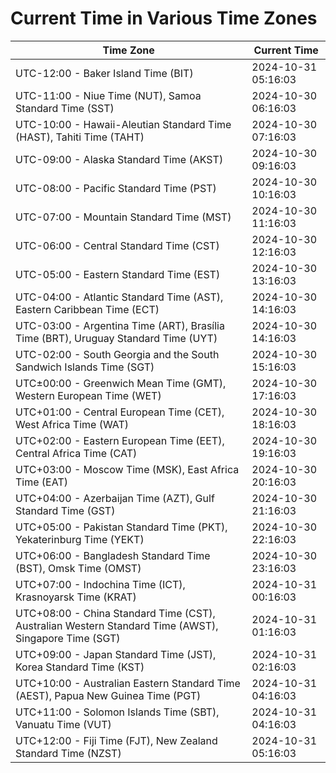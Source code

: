 # Current Time in Various Time Zones

| Time Zone | Current Time |
|-----------|--------------|
| UTC-12:00 - Baker Island Time (BIT) | 2024-10-31 05:16:03 |
| UTC-11:00 - Niue Time (NUT), Samoa Standard Time (SST) | 2024-10-30 06:16:03 |
| UTC-10:00 - Hawaii-Aleutian Standard Time (HAST), Tahiti Time (TAHT) | 2024-10-30 07:16:03 |
| UTC-09:00 - Alaska Standard Time (AKST) | 2024-10-30 09:16:03 |
| UTC-08:00 - Pacific Standard Time (PST) | 2024-10-30 10:16:03 |
| UTC-07:00 - Mountain Standard Time (MST) | 2024-10-30 11:16:03 |
| UTC-06:00 - Central Standard Time (CST) | 2024-10-30 12:16:03 |
| UTC-05:00 - Eastern Standard Time (EST) | 2024-10-30 13:16:03 |
| UTC-04:00 - Atlantic Standard Time (AST), Eastern Caribbean Time (ECT) | 2024-10-30 14:16:03 |
| UTC-03:00 - Argentina Time (ART), Brasília Time (BRT), Uruguay Standard Time (UYT) | 2024-10-30 14:16:03 |
| UTC-02:00 - South Georgia and the South Sandwich Islands Time (SGT) | 2024-10-30 15:16:03 |
| UTC±00:00 - Greenwich Mean Time (GMT), Western European Time (WET) | 2024-10-30 17:16:03 |
| UTC+01:00 - Central European Time (CET), West Africa Time (WAT) | 2024-10-30 18:16:03 |
| UTC+02:00 - Eastern European Time (EET), Central Africa Time (CAT) | 2024-10-30 19:16:03 |
| UTC+03:00 - Moscow Time (MSK), East Africa Time (EAT) | 2024-10-30 20:16:03 |
| UTC+04:00 - Azerbaijan Time (AZT), Gulf Standard Time (GST) | 2024-10-30 21:16:03 |
| UTC+05:00 - Pakistan Standard Time (PKT), Yekaterinburg Time (YEKT) | 2024-10-30 22:16:03 |
| UTC+06:00 - Bangladesh Standard Time (BST), Omsk Time (OMST) | 2024-10-30 23:16:03 |
| UTC+07:00 - Indochina Time (ICT), Krasnoyarsk Time (KRAT) | 2024-10-31 00:16:03 |
| UTC+08:00 - China Standard Time (CST), Australian Western Standard Time (AWST), Singapore Time (SGT) | 2024-10-31 01:16:03 |
| UTC+09:00 - Japan Standard Time (JST), Korea Standard Time (KST) | 2024-10-31 02:16:03 |
| UTC+10:00 - Australian Eastern Standard Time (AEST), Papua New Guinea Time (PGT) | 2024-10-31 04:16:03 |
| UTC+11:00 - Solomon Islands Time (SBT), Vanuatu Time (VUT) | 2024-10-31 04:16:03 |
| UTC+12:00 - Fiji Time (FJT), New Zealand Standard Time (NZST) | 2024-10-31 05:16:03 |
